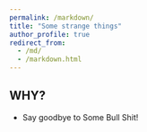 ```yaml
---
permalink: /markdown/
title: "Some strange things"
author_profile: true
redirect_from: 
  - /md/
  - /markdown.html
---
```


## WHY?

* Say goodbye to Some Bull Shit!